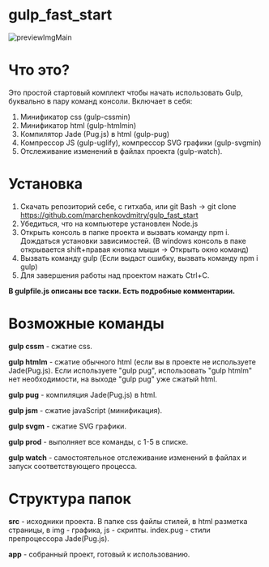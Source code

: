 # gulp_fast_start

![previewImgMain](https://github.com/marchenkovdmitry/gulp_fast_start/blob/master/gulp.png?raw=true "")


Что это?
========================

Это простой стартовый комплект чтобы начать использовать Gulp, буквально в пару команд консоли.
Включает в себя:
1. Минификатор css (gulp-cssmin)
2. Минификатор html (gulp-htmlmin)
3. Компилятор Jade (Pug.js) в html (gulp-pug)
4. Компрессор JS (gulp-uglify), компрессор SVG графики (gulp-svgmin)
5. Отслеживание изменений в файлах проекта (gulp-watch).


Установка
========================

1. Скачать репозиторий себе, с гитхаба, или git Bash -> git clone https://github.com/marchenkovdmitry/gulp_fast_start
2. Убедиться, что на компьютере установлен Node.js
2. Открыть консоль в папке проекта и вызвать команду npm i. Дождаться установки зависимостей. (В windows консоль в паке открывается shift+правая кнопка мыши -> Открыть окно команд)
3. Вызвать команду gulp (Если выдаст ошибку, вызвать команду npm i gulp)
4. Для завершения работы над проектом нажать Ctrl+C.

**В gulpfile.js описаны все таски. Есть подробные комментарии.**


Возможные команды
========================

**gulp cssm** - сжатие css.

**gulp htmlm** - сжатие обычного html (если вы в проекте не используете Jade(Pug.js). Если используете "gulp pug", использовать "gulp htmlm" нет необходимости, на выходе "gulp pug" уже сжатый html.

**gulp pug** - компиляция Jade(Pug.js) в html.

**gulp jsm** - сжатие javaScript (минификация).

**gulp svgm** - сжатие SVG графики.

**gulp prod** - выполняет все команды, с 1-5 в списке.

**gulp watch** - самостоятельное отслеживание изменений в файлах и запуск соответствующего процесса.


Структура папок
========================

**src** - исходники проекта. В папке css файлы стилей, в html разметка страницы, в img - графика, js - скрипты. index.pug - стили препроцессора Jade(Pug.js). 

**app** - собранный проект, готовый к использованию. 
